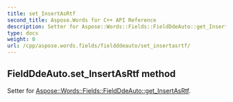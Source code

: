```yaml
---
title: set_InsertAsRtf
second_title: Aspose.Words for C++ API Reference
description: Setter for Aspose::Words::Fields::FieldDdeAuto::get_InsertAsRtf. 
type: docs
weight: 0
url: /cpp/aspose.words.fields/fieldddeauto/set_insertasrtf/
---
```

## FieldDdeAuto.set_InsertAsRtf method


Setter for [Aspose::Words::Fields::FieldDdeAuto::get_InsertAsRtf](./get_insertasrtf/).

